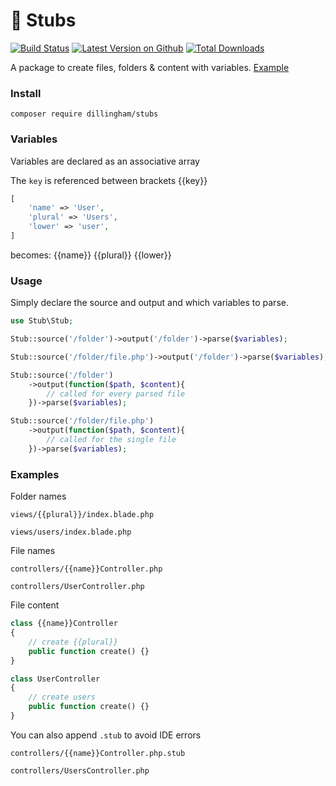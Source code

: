 # 📂 Stubs

[![Build Status](https://travis-ci.com/dillingham/stubs.svg?branch=master)](https://travis-ci.com/dillingham/stubs)
[![Latest Version on Github](https://img.shields.io/github/release/dillingham/stubs.svg?style=flat-square)](https://packagist.org/packages/dillingham/stubs)
[![Total Downloads](https://img.shields.io/packagist/dt/dillingham/stubs?style=flat-square)](https://packagist.org/packages/dillingham/stubs)

A package to create files, folders & content with variables. [Example](https://github.com/dillingham/stubs/tree/master/tests/stubs)

### Install

```
composer require dillingham/stubs
```

### Variables

Variables are declared as an associative array

The `key` is referenced between brackets {{key}}

```php
[
    'name' => 'User',
    'plural' => 'Users',
    'lower' => 'user',
]
```

becomes: {{name}} {{plural}} {{lower}}

### Usage

Simply declare the  source and output and which variables to parse.
```php
use Stub\Stub;
```

```php
Stub::source('/folder')->output('/folder')->parse($variables);
```
```php
Stub::source('/folder/file.php')->output('/folder')->parse($variables);
```
```php
Stub::source('/folder')
    ->output(function($path, $content){
        // called for every parsed file
    })->parse($variables);
```
```php
Stub::source('/folder/file.php')
    ->output(function($path, $content){
        // called for the single file
    })->parse($variables);
```

### Examples


Folder names

```
views/{{plural}}/index.blade.php
```
```
views/users/index.blade.php
```

File names

```
controllers/{{name}}Controller.php
```
```
controllers/UserController.php
```

File content

```php
class {{name}}Controller
{
    // create {{plural}}
    public function create() {}
}
```

```php
class UserController
{
    // create users
    public function create() {}
}
```

You can also append `.stub` to avoid IDE errors

```
controllers/{{name}}Controller.php.stub
```
```
controllers/UsersController.php
```
